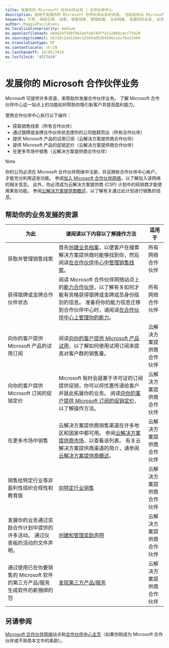 ```yaml
---
title: 发展你的 Microsoft 合作伙伴业务 | 合作伙伴中心
description: 适用于发展你的 Microsoft 合作伙伴业务的资源。 包括如何从 Microsoft 获得销售线索（引荐）。
keywords: 引荐, 响应引荐, 线索, 销售线索, 营销档案, 业务档案, 发展你的业务, 业务机会, 能力, 银牌成员资格, 金牌成员资格, 试用产品/服务, 市场扩张, 国家云
author: MaggiePucciEvans
ms.localizationpriority: medium
ms.openlocfilehash: e84d24f398fb63e6fe8749ff4112866c4cf75b26
ms.sourcegitcommit: 5b720c2ad126ec52564ad5264596ca1cf6a12489
ms.translationtype: MT
ms.contentlocale: zh-CN
ms.lasthandoff: 10/05/2018
ms.locfileid: "4377439"
---
```

# <a name="grow-your-microsoft-partner-business"></a>发展你的 Microsoft 合作伙伴业务 

Microsoft 可提供许多资源，来帮助你发展合作伙伴业务。 了解 Microsoft 合作伙伴中心这一站点上的功能如何帮助你吸引新客户并提高盈利能力。 

使用合作伙伴中心执行以下操作：

-   获取销售线索（所有合作伙伴）
-   通过银牌或金牌合作伙伴状态使你的公司脱颖而出（所有合作伙伴）
-   提供 Microsoft 产品的试用订阅（云解决方案提供商合作伙伴）
-   提供 Microsoft 产品的促销定价（云解决方案提供商合作伙伴）
-   在更多市场中销售（云解决方案提供商合作伙伴）

> [!NOTE]  
>  你的公司必须在 Microsoft 合作伙伴网络中注册，并且拥有合作伙伴中心帐户，才能充分利用这些功能。 参阅[加入 Microsoft 合作伙伴网络](mpn-overview.md)，以了解加入该网络的相关信息。 此外，你必须成为云解决方案提供商 (CSP) 计划中的经销商才能使用某些功能。 参阅[云解决方案提供商概述](csp-overview.md)，以了解有关通过此计划进行销售的信息。

## <a name="resources-to-help-your-business-grow"></a>帮助你的业务发展的资源

|  **为此**  |  **请阅读以下内容以了解操作方法**  |  **适用于**  |
|--------------|-----------|--------------
| 获取并管理销售线索 | 首先[创建业务档案](create-a-marketing-profile.md)，以便客户在搜索解决方案提供商时能够找到你，然后阅读[在合作伙伴中心中管理销售线索](responding-to-referrals.md)。 | 所有网络合作伙伴 |
| 获得银牌或金牌合作伙伴状态 | 阅读 Microsoft 合作伙伴网络站点上的[能力合作伙伴](https://partner.microsoft.com/membership/competencies)，以了解有关如何才能有资格获得银牌或金牌成员身份级别的信息。 准备将你的能力信息迁移到合作伙伴中心时，请阅读[在合作伙伴中心上管理你的能力](competencies.md)。 | 所有网络合作伙伴 |
| 向你的客户提供 Microsoft 产品的试用订阅 | 阅读[向你的客户提供 Microsoft 产品试用](offer-your-customers-trials-of-microsoft-products.md)，以了解如何使用试用订阅来提高对客户群的销售量。| 云解决方案提供商合作伙伴 |
| 向你的客户提供 Microsoft 订阅的促销定价 | Microsoft 有时会就基于许可证的订阅提供促销，你可以将优惠传递给客户并就此拓展你的业务。 阅读[向你的客户提供 Microsoft 订阅的促销定价](promotions.md)，以了解操作方法。 | 云解决方案提供商合作伙伴 |
| 在更多市场中销售 | 云解决方案提供商销售渠道在许多地区和国家中都可用。 参阅[云解决方案提供商市场](agreements.md)，以查看该列表。 有关云解决方案提供商渠道的简介，请参阅[云解决方案提供商概述](csp-overview.md)。  | 云解决方案提供商合作伙伴 |
销售给特定行业等非盈利性组织合规性和教育版|[向特定行业销售](get-special-pricing-for-offers.md)|云解决方案提供商合作伙伴|
|发展你的业务通过奖励合作计划中提供的许多活动。 通过仪表板的活动的文件声明。| [创建和管理奖励声明](create-incentives-claims.md)|云解决方案提供商合作伙伴|
|通过使用已在你要销售的 Microsoft 软件的第三方产品/服务生成软件的新捆绑的包|[发现第三方产品/服务](third-party-offers.md)|云解决方案提供商合作伙伴|

## <a name="see-also"></a>另请参阅

[Microsoft 合作伙伴网络](https://partner.microsoft.com)站点和[合作伙伴中心主页](https://partnercenter.microsoft.com/partner/home)（如果你刚成为 Microsoft 合作伙伴或不熟悉本文中的条款）。

